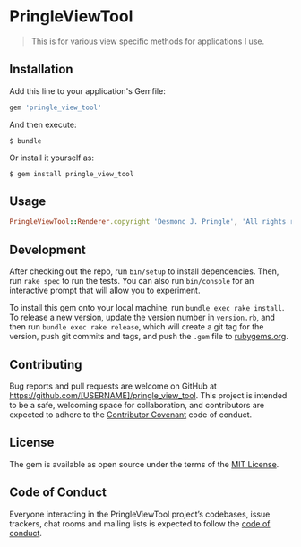 # PringleViewTool

> This is for various view specific methods for applications I use.

## Installation

Add this line to your application's Gemfile:

```ruby
gem 'pringle_view_tool'
```

And then execute:

    $ bundle

Or install it yourself as:

    $ gem install pringle_view_tool

## Usage

```ruby
PringleViewTool::Renderer.copyright 'Desmond J. Pringle', 'All rights reserved'
```

## Development

After checking out the repo, run `bin/setup` to install dependencies. Then, run `rake spec` to run the tests. You can also run `bin/console` for an interactive prompt that will allow you to experiment.

To install this gem onto your local machine, run `bundle exec rake install`. To release a new version, update the version number in `version.rb`, and then run `bundle exec rake release`, which will create a git tag for the version, push git commits and tags, and push the `.gem` file to [rubygems.org](https://rubygems.org).

## Contributing

Bug reports and pull requests are welcome on GitHub at https://github.com/[USERNAME]/pringle_view_tool. This project is intended to be a safe, welcoming space for collaboration, and contributors are expected to adhere to the [Contributor Covenant](http://contributor-covenant.org) code of conduct.

## License

The gem is available as open source under the terms of the [MIT License](https://opensource.org/licenses/MIT).

## Code of Conduct

Everyone interacting in the PringleViewTool project’s codebases, issue trackers, chat rooms and mailing lists is expected to follow the [code of conduct](https://github.com/[USERNAME]/pringle_view_tool/blob/master/CODE_OF_CONDUCT.md).
